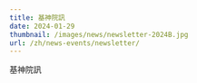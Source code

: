 ```yaml
---
title: 基神院訊
date: 2024-01-29
thumbnail: /images/news/newsletter-2024B.jpg
url: /zh/news-events/newsletter/
---
```


基神院訊